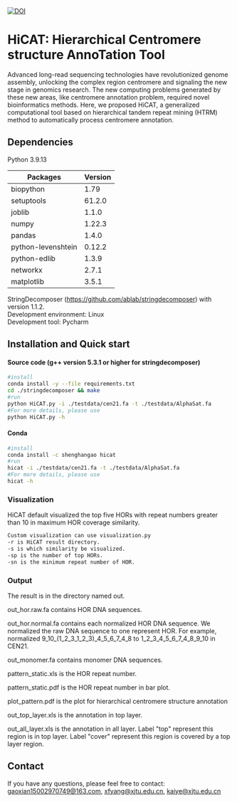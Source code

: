 [![DOI](https://zenodo.org/badge/558735701.svg)](https://zenodo.org/badge/latestdoi/558735701)
# HiCAT: Hierarchical Centromere structure AnnoTation Tool

Advanced long-read sequencing technologies have revolutionized genome assembly, unlocking the complex region centromere and signaling the new stage in genomics research. The new computing problems generated by these new areas, like centromere annotation problem, required novel bioinformatics methods. Here, we proposed HiCAT, a generalized computational tool based on hierarchical tandem repeat mining (HTRM) method to automatically process centromere annotation.
## Dependencies
Python 3.9.13

Packages  | Version |
--------- | --------|
biopython  | 1.79 |
setuptools  | 61.2.0 |
joblib  | 1.1.0 |
numpy  | 1.22.3 |
pandas  | 1.4.0 |
python-levenshtein  | 0.12.2 |
python-edlib  | 1.3.9 |
networkx  | 2.7.1 |
matplotlib  | 3.5.1 |

StringDecomposer (https://github.com/ablab/stringdecomposer) with version 1.1.2.   
Development environment: Linux  
Development tool: Pycharm  

## Installation and Quick start
#### Source code (g++ version 5.3.1 or higher for stringdecomposer)
```Bash
#install
conda install -y --file requirements.txt
cd ./stringdecomposer && make
#run
python HiCAT.py -i ./testdata/cen21.fa -t ./testdata/AlphaSat.fa
#For more details, please use
python HiCAT.py -h
```
#### Conda 
```Bash
#install
conda install -c shenghangao hicat
#run
hicat -i ./testdata/cen21.fa -t ./testdata/AlphaSat.fa
#For more details, please use
hicat -h
```
### Visualization
HiCAT default visualized the top five HORs with repeat numbers greater than 10 in maximum HOR coverage similarity. 

```Bash
Custom visualization can use visualization.py
-r is HiCAT result directory.
-s is which similarity be visualized.
-sp is the number of top HORs.
-sn is the minimum repeat number of HOR.
```
### Output
The result is in the directory named out.

out_hor.raw.fa contains HOR DNA sequences. 

out_hor.normal.fa contains each normalized HOR DNA sequence. We normalized the raw DNA sequence to one represent HOR. For example, normalized 9_10_(1_2_3_1_2_3)_4_5_6_7_4_8 to 1_2_3_4_5_6_7_4_8_9_10 in CEN21.

out_monomer.fa contains monomer DNA sequences.

pattern_static.xls is the HOR repeat number.

pattern_static.pdf is the HOR repeat number in bar plot.

plot_pattern.pdf is the plot for hierarchical centromere structure annotation

out_top_layer.xls is the annotation in top layer.

out_all_layer.xls is the annotation in all layer. Label "top" represent this region is in top layer. Label "cover" represent this region is covered by a top layer region.

## Contact
If you have any questions, please feel free to contact: gaoxian15002970749@163.com, xfyang@xjtu.edu.cn, kaiye@xjtu.edu.cn





